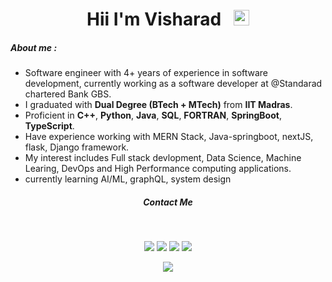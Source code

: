 
<h1 align = 'center'>Hii I'm Visharad &nbsp; <img src="https://media.giphy.com/media/hvRJCLFzcasrR4ia7z/giphy.gif" width="25px"></h1>

##### **About me** :
- Software engineer with 4+ years of experience in software development, currently
  working as a software developer at @Standarad chartered Bank GBS.
- I graduated with **Dual Degree (BTech + MTech)** from **IIT Madras**.
- Proficient in  **C++**, **Python**, **Java**, **SQL**, **FORTRAN**, **SpringBoot**, **TypeScript**.
- Have experience working with MERN Stack, Java-springboot, nextJS, flask, Django framework.
- My interest includes Full stack devlopment, Data Science, Machine Learing, DevOps and High Performance computing applications.
- currently learning AI/ML, graphQL, system design


<h5 align='center'> Contact Me </h2>
&nbsp &nbsp
<p align = 'center'>
    <a href='https://www.linkedin.com/in/visharad7'><img src = 'https://img.shields.io/badge/LinkedIn-0077B5?style=for-the-badge&logo=linkedin&logoColor=white'></a>
    <a href ='https://github.com/VISHARAD17'><img src = 'https://img.shields.io/badge/GitHub-100000?style=for-the-badge&logo=github&logoColor=white'></a>
    <a href='mailto: visharadborsutkar777@gmail.com'><img src = "https://img.shields.io/badge/Gmail-D14836?style=for-the-badge&logo=gmail&logoColor=white"></a>
    <a href='https://portfolio-nextjs-gold.vercel.app'><img src = "https://img.shields.io/badge/website-000000?style=for-the-badge&logo=About.me&logoColor=white"></a>

</p>
<p align = 'center'> <img src = "https://komarev.com/ghpvc/?username=VISHARAD&label=PROFILE+VIEWS"></p>
